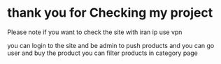 <h1>thank you for Checking my project</h1>
  <p>Please note if you want to check the site with iran ip use vpn</p>
  <p>you can login to the site and be admin to push products and you can go user and buy the product you can filter products in category page</p>
